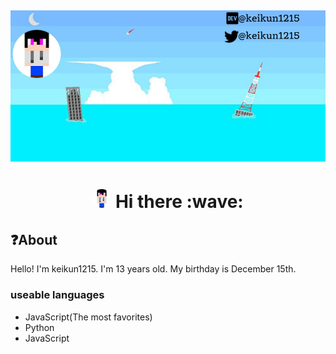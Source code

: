 [![Social banner for keikun1215](https://raw.githubusercontent.com/keikun1215/keikun1215/main/header.png)](https://keikun1215.cf)
---
<h1 align="center"> <img style="border-radius: 30px; width: 30px; height: 30px" src="https://raw.githubusercontent.com/keikun1215/keikun1215/main/gaykun.svg" /> Hi there :wave: </h1>
<h2>❓About</h2>
Hello! I'm keikun1215. I'm 13 years old.  
My birthday is December 15th.    
<h3>useable languages</h3>
<ul>
  <li>JavaScript(The most favorites)</li>
  <li>Python</li>
  <li>JavaScript</li>
</ul>
